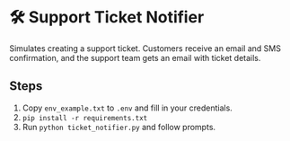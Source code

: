 # 🛠️ Support Ticket Notifier

Simulates creating a support ticket. Customers receive an email and SMS confirmation, and the support team gets an email with ticket details.

## Steps
1. Copy `env_example.txt` to `.env` and fill in your credentials.
2. `pip install -r requirements.txt`
3. Run `python ticket_notifier.py` and follow prompts.

